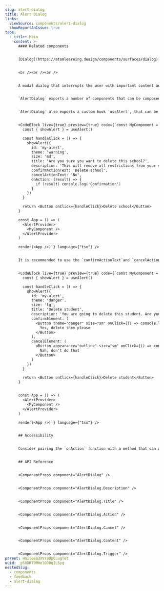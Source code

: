 ```yaml
---
slug: alert-dialog
title: Alert Dialog
links:
  viewSource: components/alert-dialog
  showReportAnIssue: true
tabs:
  - title: Main
    content: >-
      #### Related components


      [Dialog](https://atomlearning.design/components/surfaces/dialog)


      <br /><br /><br />


      A modal dialog that interrupts the user with important content and expects a response


      `AlertDialog` exports a number of components that can be composed together to create a modal pop up that expects a response from the user.


      `AlertDialog` also exports a custom hook `useAlert`, that can be used to dynamically render an alert based on some content and a callback. `showAlert` accepts a `theme` and `size` prop which can be used to customise the `AlertDialog`.


      <CodeBlock live={true} preview={true} code={`const MyComponent = () =>{
        const { showAlert } = useAlert()

        const handleClick = () => {
          showAlert({
            id: 'my-alert',
            theme: 'warning',
            size: 'md',
            title: 'Are you sure you want to delete this school?',
            description: 'This will remove all restrictions from your school',
            confirmActionText: 'Delete school',
            cancelActionText: 'No',
            onAction: (result) => {
              if (result) console.log('Confirmation')
            }
          })
        }

        return <Button onClick={handleClick}>Delete school</Button>
      }

      const App = () => (
        <AlertProvider>
          <MyComponent />
        </AlertProvider>
      )

      render(<App />)`} language={"tsx"} />


      It is recommended to use the `confirmActionText`and `cancelActionText`options to specify button labels in the alert dialog. This approach ensures a consistent look and feel while simplifying the setup process. However, if you require more granular control, you can opt for the custom button elements using the `confirmElement` and `cancelElement` options:


      <CodeBlock live={true} preview={true} code={`const MyComponent = () =>{
        const { showAlert } = useAlert()

        const handleClick = () => {
          showAlert({
            id: 'my-alert',
            theme: 'danger',
            size: 'lg',
            title: 'Delete student',
            description: 'You are going to delete this student. Are you sure?',
            confirmElement: (
              <Button theme="danger" size="sm" onClick={() => console.log("Delete user")}>
                Yes, delete them please
              </Button>
            ),
            cancelElement: (
              <Button appearance="outline" size="sm" onClick={() => console.log("Don't delete user")}>
                Nah, don't do that
              </Button>
            )
          })
        }

        return <Button onClick={handleClick}>Delete student</Button>
      }


      const App = () => (
        <AlertProvider>
          <MyComponent />
        </AlertProvider>
      )

      render(<App />)`} language={"tsx"} />


      ## Accessibility


      Consider pairing the `onAction` function with a method that can announce a message to the user. In the above example a message of "School has been deleted" would be appropriate for screen reader users. [Radix UI Announce](https://radix-ui.com/primitives/docs/utilities/announce) would be a good candidate for this.


      ## API Reference


      <ComponentProps component="AlertDialog" />


      <ComponentProps component="AlertDialog.Description" />


      <ComponentProps component="AlertDialog.Title" />


      <ComponentProps component="AlertDialog.Action" />


      <ComponentProps component="AlertDialog.Cancel" />


      <ComponentProps component="AlertDialog.Content" />


      <ComponentProps component="AlertDialog.Trigger" />
parent: HGItoEG3XVs9DpOLugTot
uuid: _pSBDRT9MHelOD0qIL5yq
nestedSlug:
  - components
  - feedback
  - alert-dialog
---
```

